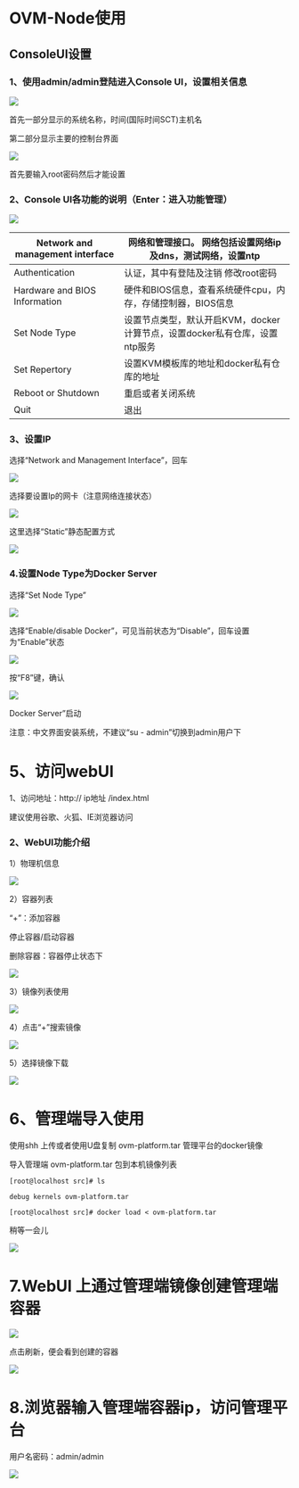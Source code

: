 # OVM-Node使用

## ConsoleUI设置

### 1、使用admin\/admin登陆进入Console UI，设置相关信息

![](/assets/image013.png)

首先一部分显示的系统名称，时间\(国际时间SCT\)主机名

第二部分显示主要的控制台界面

 ![](/assets/image015.png)

首先要输入root密码然后才能设置

### 2、Console UI各功能的说明（Enter：进入功能管理）

![](/assets/image017.png)

 

| Network and management interface | 网络和管理接口。 网络包括设置网络ip及dns，测试网络，设置ntp |
| --- | --- |
| Authentication | 认证，其中有登陆及注销 修改root密码 |
| Hardware and BIOS Information | 硬件和BIOS信息，查看系统硬件cpu，内存，存储控制器，BIOS信息 |
| Set Node Type | 设置节点类型，默认开启KVM，docker 计算节点，设置docker私有仓库，设置ntp服务 |
| Set Repertory | 设置KVM模板库的地址和docker私有仓库的地址 |
| Reboot or Shutdown | 重启或者关闭系统 |
| Quit | 退出 |



### 3、设置IP

选择“Network and Management Interface”，回车

 ![](/assets/image019.png)

选择要设置Ip的网卡（注意网络连接状态）

 ![](/assets/image023.png)

这里选择“Static”静态配置方式

![](/assets/image025.png)

### 4.设置Node Type为Docker Server

选择“Set Node Type”

![](/assets/image027.png) 

选择“Enable\/disable Docker”，可见当前状态为“Disable”，回车设置为“Enable”状态

![](/assets/image029.png)

按“F8”键，确认

![](/assets/image031.png)

Docker Server”启动

注意：中文界面安装系统，不建议“su  -  admin”切换到admin用户下



# 5、访问webUI

1、访问地址：http:\/\/ ip地址 \/index.html

建议使用谷歌、火狐、IE浏览器访问

### 2、WebUI功能介绍

1）物理机信息

![](/assets/image037.png)

2）容器列表

“+”：添加容器

停止容器\/启动容器

删除容器：容器停止状态下



![](/assets/image039.png)

  3）镜像列表使用 

![](/assets/image041.png)

4）点击“+”搜索镜像

![](/assets/image043.png)



5）选择镜像下载

![](/assets/image045.png)

# 6、管理端导入使用 

使用shh 上传或者使用U盘复制 ovm-platform.tar 管理平台的docker镜像

导入管理端 ovm-platform.tar 包到本机镜像列表

`[root@localhost src]# ls`

`debug kernels ovm-platform.tar`

`[root@localhost src]# docker load < ovm-platform.tar`

 稍等一会儿  

![](/assets/image049.png)

# 7.WebUI 上通过管理端镜像创建管理端容器

![](/assets/image051.png) 

点击刷新，便会看到创建的容器

![](/assets/image053.png)



# 8.浏览器输入管理端容器ip，访问管理平台 

用户名密码：admin\/admin

![](/assets/image055.png)

 





